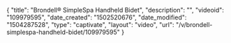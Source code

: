 {
    "title": "Brondell&reg; SimpleSpa Handheld Bidet",
    "description": "",
    "videoid": "109979595",
    "date_created": "1502520676",
    "date_modified": "1504287528",
    "type": "captivate",
    "layout": "video",
    "url": "\/v\/brondell-simplespa-handheld-bidet\/109979595"
}